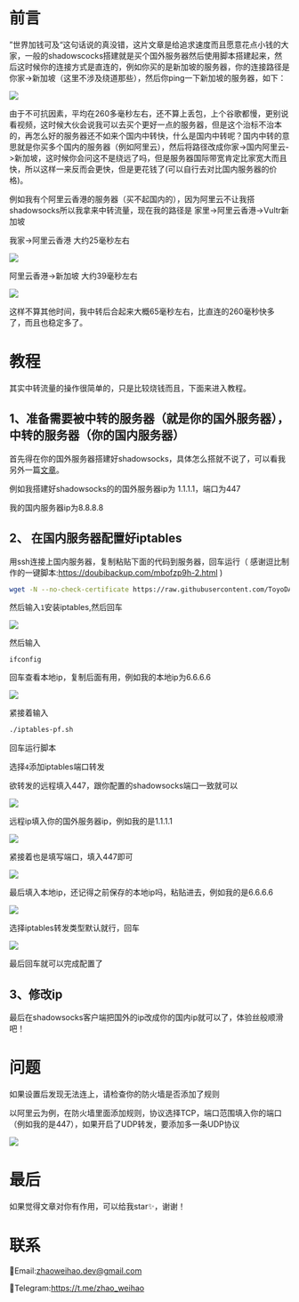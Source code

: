 # 前言

  ”世界加钱可及“这句话说的真没错，这片文章是给追求速度而且愿意花点小钱的大家，一般的shadowscocks搭建就是买个国外服务器然后使用脚本搭建起来，然后这时候你的连接方式是直连的，例如你买的是新加坡的服务器，你的连接路径是你家->新加坡（这里不涉及绕道那些），然后你ping一下新加坡的服务器，如下：

![](./images/transit/3.png)

由于不可抗因素，平均在260多毫秒左右，还不算上丢包，上个谷歌都慢，更别说看视频，这时候大伙会说我可以去买个更好一点的服务器，但是这个治标不治本的，再怎么好的服务器还不如来个国内中转快，什么是国内中转呢？国内中转的意思就是你买多个国内的服务器（例如阿里云），然后将路径改成你家->国内阿里云->新加坡，这时候你会问这不是绕远了吗，但是服务器国际带宽肯定比家宽大而且快，所以这样一来反而会更快，但是更花钱了(可以自行去对比国内服务器的价格)。

例如我有个阿里云香港的服务器（买不起国内的），因为阿里云不让我搭shadowsocks所以我拿来中转流量，现在我的路径是 家里->阿里云香港->Vultr新加坡

我家->阿里云香港 大约25毫秒左右

![](./images/transit/1.png)

阿里云香港->新加坡 大约39毫秒左右

![](./images/transit/2.png)

这样不算其他时间，我中转后合起来大概65毫秒左右，比直连的260毫秒快多了，而且也稳定多了。



# 教程

  其实中转流量的操作很简单的，只是比较烧钱而且，下面来进入教程。

## 1、准备需要被中转的服务器（就是你的国外服务器）， 中转的服务器（你的国内服务器）

首先得在你的国外服务器搭建好shadowsocks，具体怎么搭就不说了，可以看我另外一篇[文章](./README.md)。

例如我搭建好shadowsocks的的国外服务器ip为 1.1.1.1，端口为447

我的国内服务器ip为8.8.8.8

## 2、 在国内服务器配置好iptables

用ssh连接上国内服务器，复制粘贴下面的代码到服务器，回车运行（  感谢逗比制作的一键脚本:https://doubibackup.com/mbofzp9h-2.html  )

```bash
wget -N --no-check-certificate https://raw.githubusercontent.com/ToyoDAdoubiBackup/doubi/master/iptables-pf.sh && chmod +x iptables-pf.sh && bash iptables-pf.sh
```

然后输入`1`安装iptables,然后回车

![](./images/transit/4.png)

然后输入 

```
ifconfig
```

回车查看本地ip，复制后面有用，例如我的本地ip为6.6.6.6

![](./images/transit/5.png)



紧接着输入

```bash
./iptables-pf.sh
```

回车运行脚本

选择`4`添加iptables端口转发

欲转发的远程填入447，跟你配置的shadowsocks端口一致就可以

![](./images/transit/6.png)

远程ip填入你的国外服务器ip，例如我的是1.1.1.1

![](./images/transit/7.png)

紧接着也是填写端口，填入447即可

![](./images/transit/8.png)

最后填入本地ip，还记得之前保存的本地ip吗，粘贴进去，例如我的是6.6.6.6

![](./images/transit/9.png)

选择iptables转发类型默认就行，回车

![](./images/transit/10.png)

最后回车就可以完成配置了

## 3、修改ip

最后在shadowsocks客户端把国外的ip改成你的国内ip就可以了，体验丝般顺滑吧！

# 问题

如果设置后发现无法连上，请检查你的防火墙是否添加了规则

以阿里云为例，在防火墙里面添加规则，协议选择TCP，端口范围填入你的端口（例如我的是447），如果开启了UDP转发，要添加多一条UDP协议

![](./images/transit/aliyun.png)

# 最后

如果觉得文章对你有作用，可以给我star✨，谢谢！



# 联系

📮Email:zhaoweihao.dev@gmail.com

📰Telegram:https://t.me/zhao_weihao